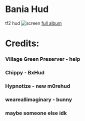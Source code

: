# Bania Hud
 tf2 hud
![screen](https://i.imgur.com/fixgpoN.jpeg)
[full album](https://imgur.com/a/ULn1arh)
# Credits:
### Village Green Preserver - help
### Chippy - BxHud
### Hypnotize - new m0rehud
### weareallimaginary - bunny
### maybe someone else idk



